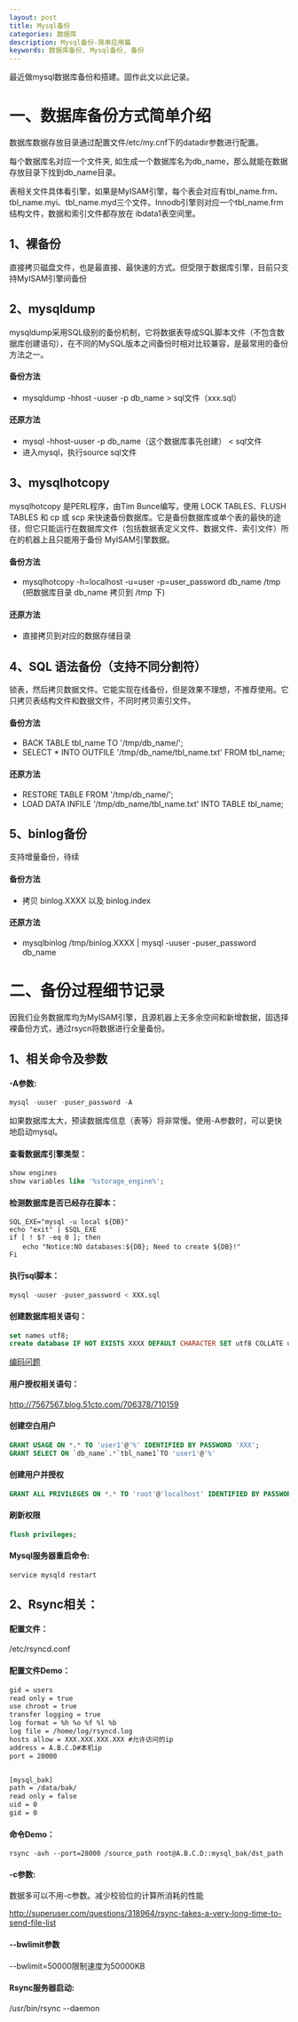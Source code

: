 ```yaml
---
layout: post
title: Mysql备份
categories: 数据库
description: Mysql备份-简单应用篇
keywords: 数据库备份, Mysql备份, 备份
---
```


最近做mysql数据库备份和搭建。固作此文以此记录。

# 一、数据库备份方式简单介绍

数据库数据存放目录通过配置文件/etc/my.cnf下的datadir参数进行配置。

每个数据库名对应一个文件夹, 如生成一个数据库名为db_name，那么就能在数据存放目录下找到db_name目录。

表相关文件具体看引擎，如果是MyISAM引擎，每个表会对应有tbl_name.frm、tbl_name.myi、tbl_name.myd三个文件。Innodb引擎则对应一个tbl_name.frm结构文件，数据和索引文件都存放在 ibdata1表空间里。


## 1、裸备份
直接拷贝磁盘文件，也是最直接、最快速的方式。但受限于数据库引擎，目前只支持MyISAM引擎间备份


## 2、mysqldump
mysqldump采用SQL级别的备份机制，它将数据表导成SQL脚本文件（不包含数据库创建语句），在不同的MySQL版本之间备份时相对比较兼容，是最常用的备份方法之一。

#### 备份方法
-  mysqldump -hhost -uuser -p db_name > sql文件（xxx.sql）

#### 还原方法
- mysql -hhost-uuser -p db_name（这个数据库事先创建） < sql文件
- 进入mysql，执行source sql文件


## 3、mysqlhotcopy
mysqlhotcopy 是PERL程序，由Tim Bunce编写，使用 LOCK TABLES、FLUSH TABLES 和 cp 或 scp 来快速备份数据库。它是备份数据库或单个表的最快的途径，但它只能运行在数据库文件（包括数据表定义文件、数据文件、索引文件）所在的机器上且只能用于备份 MyISAM引擎数据。

#### 备份方法
- mysqlhotcopy -h=localhost -u=user -p=user_password db_name /tmp (把数据库目录 db_name 拷贝到 /tmp 下)

#### 还原方法
- 直接拷贝到对应的数据存储目录


## 4、SQL 语法备份（支持不同分割符）
锁表，然后拷贝数据文件。它能实现在线备份，但是效果不理想，不推荐使用。它只拷贝表结构文件和数据文件，不同时拷贝索引文件。

#### 备份方法
- BACK TABLE tbl_name TO '/tmp/db_name/';
- SELECT * INTO OUTFILE '/tmp/db_name/tbl_name.txt' FROM tbl_name;

#### 还原方法
- RESTORE TABLE FROM '/tmp/db_name/';
- LOAD DATA INFILE '/tmp/db_name/tbl_name.txt' INTO TABLE tbl_name;


## 5、binlog备份
支持增量备份，待续

#### 备份方法
- 拷贝 binlog.XXXX 以及 binlog.index

#### 还原方法
- mysqlbinlog /tmp/binlog.XXXX \| mysql -uuser  -puser_password db_name



# 二、备份过程细节记录
因我们业务数据库均为MyISAM引擎，且源机器上无多余空间和新增数据，固选择裸备份方式，通过rsycn将数据进行全量备份。

## 1、相关命令及参数

#### -A参数:
```sql
mysql -uuser -puser_password -A
```
如果数据库太大，预读数据库信息（表等）将非常慢。使用-A参数时，可以更快地启动mysql。

#### 查看数据库引擎类型：
```sql
show engines
show variables like '%storage_engine%';
```

#### 检测数据库是否已经存在脚本：
```shell
SQL_EXE="mysql -u local ${DB}"
echo "exit" | $SQL_EXE
if [ ! $? -eq 0 ]; then
　　echo "Notice:NO databases:${DB}; Need to create ${DB}!"
Fi
```

#### 执行sql脚本：
```sql
mysql -uuser -puser_password < XXX.sql
```

#### 创建数据库相关语句：
```sql
set names utf8;
create database IF NOT EXISTS XXXX DEFAULT CHARACTER SET utf8 COLLATE utf8_general_ci
```
[编码问题](https://stackoverflow.com/questions/766809/whats-the-difference-between-utf8-general-ci-and-utf8-unicode-ci)

#### 用户授权相关语句：
<http://7567567.blog.51cto.com/706378/710159>

#### 创建空白用户
```sql
GRANT USAGE ON *.* TO 'user1'@'%' IDENTIFIED BY PASSWORD 'XXX';
GRANT SELECT ON `db_name`.*`tbl_name1`TO 'user1'@'%'
```

#### 创建用户并授权
```sql
GRANT ALL PRIVILEGES ON *.* TO 'root'@'localhost' IDENTIFIED BY PASSWORD 'XXX' WITH GRANT OPTION;
```

#### 刷新权限
```sql
flush privileges;
```

#### Mysql服务器重启命令:
```shell
service mysqld restart
```


## 2、Rsync相关：

#### 配置文件：
/etc/rsyncd.conf 

#### 配置文件Demo：
```xml
gid = users
read only = true
use chroot = true
transfer logging = true
log format = %h %o %f %l %b
log file = /home/log/rsyncd.log
hosts allow = XXX.XXX.XXX.XXX #允许访问的ip
address = A.B.C.D#本机ip
port = 28000


[mysql_bak]
path = /data/bak/
read only = false
uid = 0 
gid = 0 
```

#### 命令Demo：
```shell
rsync -avh --port=28000 /source_path root@A.B.C.D::mysql_bak/dst_path
```

#### -c参数:
数据多可以不用-c参数。减少校验位的计算所消耗的性能

<http://superuser.com/questions/318964/rsync-takes-a-very-long-time-to-send-file-list>

#### --bwlimit参数
--bwlimit=50000限制速度为50000KB

#### Rsync服务器启动:
/usr/bin/rsync --daemon




